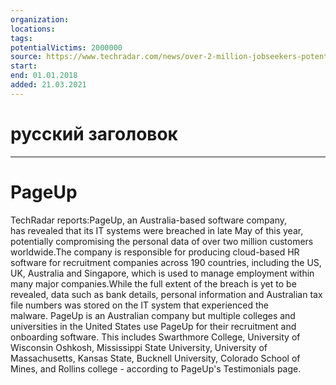 ```yaml
---
organization: 
locations: 
tags: 
potentialVictims: 2000000
source: https://www.techradar.com/news/over-2-million-jobseekers-potentially-exposed-in-global-pageup-data-breach
start: 
end: 01.01.2018
added: 21.03.2021
---
```


# русский заголовок

---

# PageUp

TechRadar reports:PageUp, an Australia-based software company, has revealed that its IT systems were breached in late May of this year, potentially compromising the personal data of over two million customers worldwide.The company is responsible for producing cloud-based HR software for recruitment companies across 190 countries, including the US, UK, Australia and Singapore, which is used to manage employment within many major companies.While the full extent of the breach is yet to be revealed, data such as bank details, personal information and Australian tax file numbers was stored on the IT system that experienced the malware. PageUp is an Australian company but multiple colleges and universities in the United States use PageUp for their recruitment and onboarding software. This includes Swarthmore College, University of Wisconsin Oshkosh, Mississippi State University, University of Massachusetts, Kansas State, Bucknell University, Colorado School of Mines, and Rollins college - according to PageUp's Testimonials page. 
